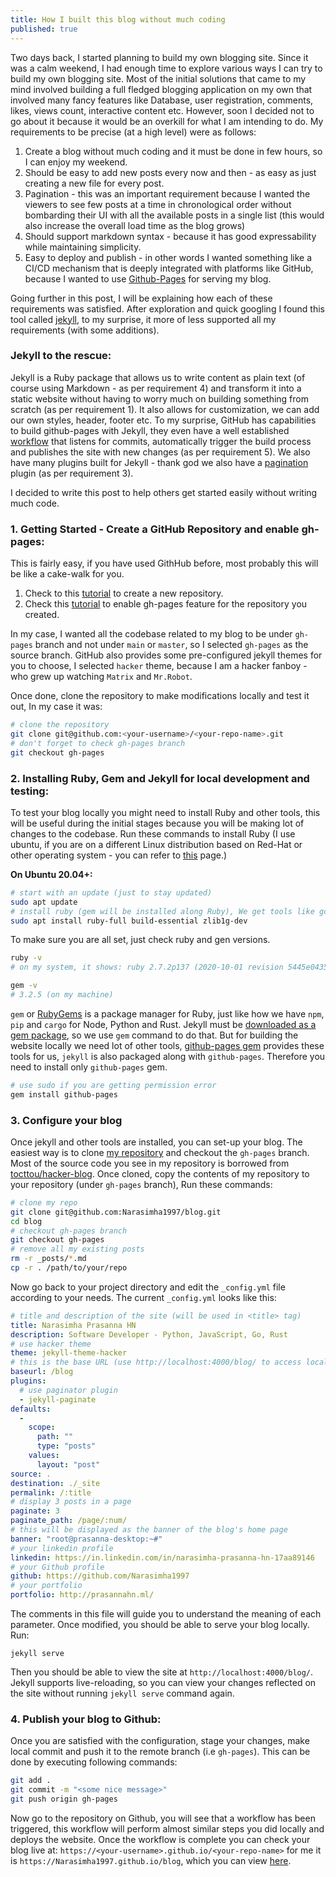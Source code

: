 ```yaml
---
title: How I built this blog without much coding
published: true
---
```


Two days back, I started planning to build my own blogging site. Since it was a calm weekend, I had enough time to explore various ways I can try to build my own blogging site. Most of the initial solutions that came to my mind involved building a full fledged blogging application on my own that involved many fancy features like Database, user registration, comments, likes, views count, interactive content etc. However, soon I decided not to go about it because it would be an overkill for what I am intending to do. My requirements to be precise (at a high level) were as follows:

1. Create a blog without much coding and it must be done in few hours, so I can enjoy my weekend.
2. Should be easy to add new posts every now and then - as easy as just creating a new file for every post.
3. Pagination - this was an important requirement because I wanted the viewers to see few posts at a time in chronological order without bombarding their UI with all the available posts in a single list (this would also increase the overall load time as the blog grows)
4. Should support markdown syntax - because it has good expressability while maintaining simplicity.  
5. Easy to deploy and publish - in other words I wanted something like a CI/CD mechanism that is deeply integrated with platforms like GitHub, because I wanted to use [Github-Pages](https://pages.github.com/) for serving my blog.

Going further in this post, I will be explaining how each of these requirements was satisfied. After exploration and quick googling I found this tool called [jekyll](https://jekyllrb.com/), to my surprise, it more of less supported all my requirements (with some additions).

### Jekyll to the rescue:
Jekyll is a Ruby package that allows us to write content as plain text (of course using Markdown - as per requirement 4) and transform it into a static website without having to worry much on building something from scratch (as per requirement 1). It also allows for customization, we can add our own styles, header, footer etc. To my surprise, GitHub has capabilities to build github-pages with Jekyll, they even have a well established [workflow](https://github.com/marketplace/actions/jekyll-deploy-gh-pages) that listens for commits, automatically trigger the build process and publishes the site with new changes (as per requirement 5). We also have many plugins built for Jekyll - thank god we also have a [pagination](https://jekyllrb.com/docs/pagination/) plugin (as per requirement 3).

I decided to write this post to help others get started easily without writing much code.

### 1. Getting Started - Create a GitHub Repository and enable gh-pages:
This is fairly easy, if you have used GithHub before, most probably this will be like a cake-walk for you.
1. Check to this [tutorial](https://docs.github.com/en/get-started/quickstart/create-a-repo) to create a new repository.
2. Check this [tutorial](https://docs.github.com/en/pages/getting-started-with-github-pages/configuring-a-publishing-source-for-your-github-pages-site) to enable gh-pages feature for the repository you created.

In my case, I wanted all the codebase related to my blog to be under `gh-pages` branch and not under `main` or `master`, so I selected `gh-pages` as the source branch. GitHub also provides some pre-configured jekyll themes for you to choose, I selected `hacker` theme, because I am a hacker fanboy - who grew up watching `Matrix` and `Mr.Robot`. 

Once done, clone the repository to make modifications locally and test it out, In my case it was:
```sh
# clone the repository
git clone git@github.com:<your-username>/<your-repo-name>.git
# don't forget to check gh-pages branch
git checkout gh-pages
```
### 2. Installing Ruby, Gem and Jekyll for local development and testing:
To test your blog locally you might need to install Ruby and other tools, this will be useful during the initial stages because you will be making lot of changes to the codebase. Run these commands to install Ruby (I use ubuntu, if you are on a different Linux distribution based on Red-Hat or other operating system - you can refer to [this](https://www.ruby-lang.org/en/documentation/installation/) page.)

**On Ubuntu 20.04+:**
```sh
# start with an update (just to stay updated)
sudo apt update
# install ruby (gem will be installed along Ruby), We get tools like gcc, g++ and make via build-essential
sudo apt install ruby-full build-essential zlib1g-dev
```
To make sure you are all set, just check ruby and gen versions.
```sh
ruby -v
# on my system, it shows: ruby 2.7.2p137 (2020-10-01 revision 5445e04352) [x86_64-linux-gnu] (can be different on your machine based on architecture and OS you are using)

gem -v
# 3.2.5 (on my machine)
```
`gem` or [RubyGems](https://rubygems.org/) is a package manager for Ruby, just like how we have `npm`, `pip` and `cargo` for Node, Python and Rust. Jekyll must be [downloaded as a gem package](https://jekyllrb.com/docs/installation/), so we use `gem` command to do that. But for building the website locally we need lot of other tools, [github-pages gem](https://github.com/github/pages-gem) provides these tools for us, `jekyll` is also packaged along with `github-pages`. Therefore you need to install only `github-pages` gem.

```sh
# use sudo if you are getting permission error
gem install github-pages
```

### 3. Configure your blog
Once jekyll and other tools are installed, you can set-up your blog. The easiest way is to clone [my repository](https://github.com/Narasimha1997/blog) and checkout the `gh-pages` branch. Most of the source code you see in my repository is borrowed from [tocttou/hacker-blog](https://github.com/tocttou/hacker-blog). Once cloned, copy the contents of my repository to your repository (under `gh-pages` branch), Run these commands:
```sh
# clone my repo
git clone git@github.com:Narasimha1997/blog.git
cd blog
# checkout gh-pages branch
git checkout gh-pages
# remove all my existing posts
rm -r _posts/*.md
cp -r . /path/to/your/repo
```
Now go back to your project directory and edit the `_config.yml` file according to your needs. The current `_config.yml` looks like this:
```yml
# title and description of the site (will be used in <title> tag)
title: Narasimha Prasanna HN
description: Software Developer - Python, JavaScript, Go, Rust
# use hacker theme
theme: jekyll-theme-hacker
# this is the base URL (use http://localhost:4000/blog/ to access locally)
baseurl: /blog
plugins:
  # use paginator plugin
  - jekyll-paginate
defaults:
  -
    scope:
      path: ""
      type: "posts"
    values:
      layout: "post"
source: .
destination: ./_site
permalink: /:title
# display 3 posts in a page
paginate: 3
paginate_path: /page/:num/
# this will be displayed as the banner of the blog's home page
banner: "root@prasanna-desktop:~#"
# your linkedin profile
linkedin: https://in.linkedin.com/in/narasimha-prasanna-hn-17aa89146
# your Github profile
github: https://github.com/Narasimha1997
# your portfolio
portfolio: http://prasannahn.ml/
```
The comments in this file will guide you to understand the meaning of each parameter. Once modified, you should be able to serve your blog locally. Run:
```
jekyll serve
```
Then you should be able to view the site at `http://localhost:4000/blog/`. Jekyll supports live-reloading, so you can view your changes reflected on the site without running `jekyll serve` command again.

### 4. Publish your blog to Github:
Once you are satisfied with the configuration, stage your changes, make local commit and push it to the remote branch (i.e `gh-pages`). This can be done by executing following commands:
```sh
git add .
git commit -m "<some nice message>"
git push origin gh-pages
```
Now go to the repository on Github, you will see that a workflow has been triggered, this workflow will perform almost similar steps you did locally and deploys the website. Once the workflow is complete you can check your blog live at: `https://<your-username>.github.io/<your-repo-name>` for me it is `https://Narasimha1997.github.io/blog`, which you can view [here](https://Narasimha1997.github.io/blog).
